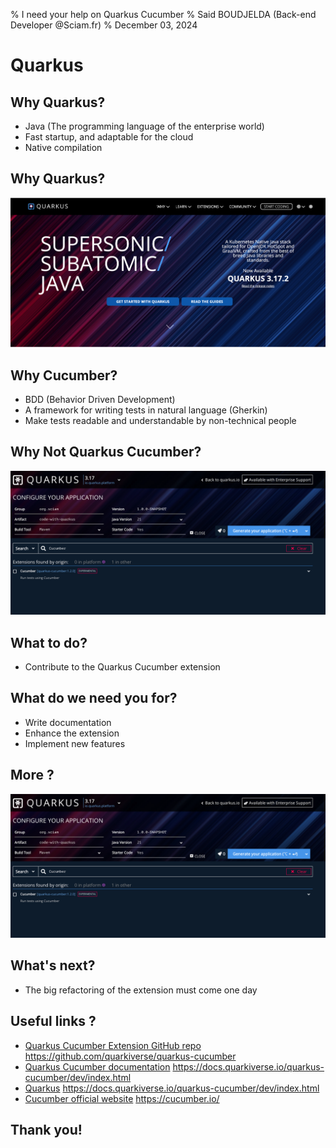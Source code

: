 % I need your help on Quarkus Cucumber
% Said BOUDJELDA (Back-end Developer @Sciam.fr)
% December 03, 2024

# Quarkus

## Why Quarkus?

- Java (The programming language of the enterprise world)
- Fast startup, and adaptable for the cloud
- Native compilation

## Why Quarkus?

![Quarkus home page](images/quarkus.png)

## Why Cucumber?

- BDD (Behavior Driven Development)
- A framework for writing tests in natural language (Gherkin)
- Make tests readable and understandable by non-technical people

## Why Not Quarkus Cucumber?

![Quarkus home page](images/quarkus-cucumber.png)

## What to do?

- Contribute to the Quarkus Cucumber extension

## What do we need you for?

- Write documentation
- Enhance the extension
- Implement new features

## More ?

![Quarkus home page](images/quarkus-cucumber.png)

## What's next?

- The big refactoring of the extension must come one day

## Useful links ?

- [Quarkus Cucumber Extension GitHub repo](https://github.com/quarkiverse/quarkus-cucumber) https://github.com/quarkiverse/quarkus-cucumber
- [Quarkus Cucumber documentation](https://docs.quarkiverse.io/quarkus-cucumber/dev/index.html) https://docs.quarkiverse.io/quarkus-cucumber/dev/index.html
- [Quarkus](https://docs.quarkiverse.io/quarkus-cucumber/dev/index.html) https://docs.quarkiverse.io/quarkus-cucumber/dev/index.html
- [Cucumber official website](https://cucumber.io/) https://cucumber.io/

## Thank you!
